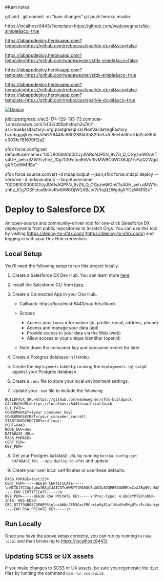 #Kam notes

git add .
git commit -m "kam changes"
git push heroku master

https://localhost:8443/?template=https://github.com/wadewegner/sfdx-simple&sco=true

https://labappdeploy.herokuapp.com?template=https://github.com/rreboucas/sparkle-dx.git&sco=false

https://labappdeploy.herokuapp.com?template=https://github.com/wadewegner/sfdx-simple&sco=false

https://labappdeploy.herokuapp.com?template=https://github.com/wadewegner/sfdx-simple&sco=true

https://labappdeploy.herokuapp.com?template=https://github.com/rreboucas/sparkle-dx.git&sco=false
https://labappdeploy.herokuapp.com?template=https://github.com/rreboucas/sparkle-dx.git&sco=true

[![Deploy](https://deploy-to-sfdx.com/dist/assets/images/DeployToSFDX.svg)](https://labappdeploy.herokuapp.com/?template=https://github.com/rreboucas/sparkle-dx.git&sco=true)

jdbc:postgresql://ec2-174-129-195-73.compute-1.amazonaws.com:5432/d90phktnch2a7m?ssl=true&sslfactory=org.postgresql.ssl.NonValidatingFactory
bzmbggpjkvylew/db670f448a980288bb1b82fbefa7c8eebb60c7dd2cb365fc003fc781670ff2a2

sfdx force:config:set defaultusername="00DB0000000DUyJ!ARsAQP5N_9vZ6_Q_OGyzmWDnVTs4UH_aeh.qMWYczhhz_lCg7GSFctooBnVvRlvMW6OjWGXBJjV7cYajQZWgdgXYOzWM1ISx"

sfdx force:source:convert -d mdapioutput --json;sfdx force:mdapi:deploy --verbose -d mdapioutput/ --targetusername "00DB0000000DUyJ!ARsAQP5N_9vZ6_Q_OGyzmWDnVTs4UH_aeh.qMWYczhhz_lCg7GSFctooBnVvRlvMW6OjWGXBJjV7cYajQZWgdgXYOzWM1ISx"

# Deploy to Salesforce DX

An open-source and community-driven tool for one-click Salesforce DX deployments from public repositories to Scratch Orgs. You can use this tool by visiting [https://deploy-to-sfdx.com/](https://deploy-to-sfdx.com/) and logging in with your Dev Hub credentials.

## Local Setup

You'll need the following setup to run this project locally.

1.  Create a Salesforce DX Dev Hub. You can learn more [here](https://developer.salesforce.com/docs/atlas.en-us.sfdx_setup.meta/sfdx_setup/sfdx_setup_enable_devhub.htm).

2.  Install the Salesforce CLI from [here](https://developer.salesforce.com/tools/sfdxcli).

3.  Create a Connected App in your Dev Hub.

    - Callback: https://localhost:8443/oauth/callback
    - Scopes

      - Access your basic information (id, profile, email, address, phone)
      - Access and manage your data (api)
      - Provide access to your data via the Web (web)
      - Allow access to your unique identifier (openid)

    - Note down the consumer key and consumer secret for later.

4.  Create a Postgres database in Heroku.

5.  Create the `deployments` table by running the `deployments.sql` script against your Postgres database.

6.  Create a `.env` file to store your local environment settings.

7.  Update your `.env` file to include the following

```
BUILDPACK_URL=https://github.com/wadewegner/sfdx-buildpack
CALLBACKURL=https://localhost:8443/oauth/callback
CLI_PATH=
CONSUMERKEY=[your_consumer_key]
CONSUMERSECRET=[your_consumer_secret]
STARTINGDIRECTORY=cd tmp/;
PORT=8443
NODE_ENV=dev
DATABASE_URL=
PASS_PHRASE=
CERT_PEM=
KEY_PEM=
```

8.  Get your Postgres `DATABASE_URL` by running `heroku config:get DATABASE_URL --app deploy-to-sfdx` and update.

9.  Create your own local certificates or use these defaults:

```
PASS_PHRASE=test1234
CERT_PEM=-----BEGIN CERTIFICATE-----\nMIIDtTCCAp2gAwIBAgIJAIC3Ts6WBYTlMA0GCSqGSIb3DQEBBQUAMEUxCzAJBgNV\nBAYTAkFVMRMwEQYDVQQIEwpTb21lLVN0YXRlMSEwHwYDVQQKExhJbnRlcm5ldCBX\naWRnaXRzIFB0eSBMdGQwHhcNMTcwOTEwMDExODQ4WhcNMTgwOTEwMDExODQ4WjBF\nMQswCQYDVQQGEwJBVTETMBEGA1UECBMKU29tZS1TdGF0ZTEhMB8GA1UEChMYSW50\nZXJuZXQgV2lkZ2l0cyBQdHkgTHRkMIIBIjANBgkqhkiG9w0BAQEFAAOCAQ8AMIIB\nCgKCAQEAqMnT1RxpfKvc8HB8IoWMH1HSlsFyAw7Vg8I5xao6MfaydO3/C5Dw+i0P\n/CMmWdHSbhk/bOB+0FFHNYo0UOhMaxSouE+U9VHa2HZnwxvcOTJwT5NdRbPiIdkJ\n6G9CTfxe8KJV7vNlZ/ig1tZjSe/4MW5pg57d47o/Kg2YDgyeZTuR1zsxlwlR0LZS\nUhkrqG5JI8ouI7iTwdl3g3HAMV4k5AW2ox9UmAbXnvOt0DWWExcWkysYVnJ98wXs\nIv91nFFiz+P8MPhQ8EIyujerHuqZ2G2id2Wo6hVHG0o1ja4klI3F/xgcyw3CrXSD\nQcZO/CZ1nIJAffAvwaPqCY8/N9UofwIDAQABo4GnMIGkMB0GA1UdDgQWBBQ+xRiZ\nvg4qd18XG4Ivi2VEwSt3tjB1BgNVHSMEbjBsgBQ+xRiZvg4qd18XG4Ivi2VEwSt3\ntqFJpEcwRTELMAkGA1UEBhMCQVUxEzARBgNVBAgTClNvbWUtU3RhdGUxITAfBgNV\nBAoTGEludGVybmV0IFdpZGdpdHMgUHR5IEx0ZIIJAIC3Ts6WBYTlMAwGA1UdEwQF\nMAMBAf8wDQYJKoZIhvcNAQEFBQADggEBACPWZRPN6iAdWkAaU/FTeD4uMsw9N+Jw\npeYGNk0GVLoIXYCkr7W/X0Zoz27kqb2/QiZiKkuH2PD+VOGgKrerzQ6HFpPYEUgN\nCGNjGe6lug7o6tDGQTqD2U0YM0XS8s3nkT172NmXi/ZtAdS7qMOnO4UdD3HdOzRN\nrDVDUVtZcbC5T6iRzQ35XZgmBj+3uRq6cOOt+W8HKgu70hKPILj4k/05jfnvwXQ4\nwesGND5BgYvunr1RqdcNxKm4rqMYOC6wnz16lRAYsT33CJsd4tc7jIxX4HzOKnVI\nrNoL90NA1mU2v6jSoYCNcwvnRwZgfFhjYAxROGDSjNI2bDDXRji2Lt8=\n-----END CERTIFICATE-----\n
KEY_PEM=-----BEGIN RSA PRIVATE KEY-----\nProc-Type: 4,ENCRYPTED\nDEK-Info: DES-EDE3-CBC,87779AB98C3E6E95\n\niA6Uc2F53GxcFMCr+Lo9y82aflMu4YeEHgUYuzFcfAvhky0GIx3Mn2IrYYHzhzkc\n+pCOLAsclhFCHhh0jOftFIXXDc2dhO/tef/IMYOozk2Qz0mMf9Ee89k5LYEFr7/o\npnov4NxIrsw70oMeXCe89HRGMfYcjQMlkD7E1OV3G+SoCefw4uzJChssz21KdMdN\n5O1GaA5s+P1U37E/ilaSfYKUksiW2T27mtv1LelhUgeYmc9E+WyV6f7FZosD0mnU\nzHmvGgHDRJJ84v3UiPJ2Kui6ELRhhyzYkYm4yhPWsNUy9R6iaSCXWibM99ME5eMl\n3horfx5/5BaXBmnpN4pnf4pIE+xO/JUSD0cl13yHJzs1ALW8XhSmEp+sPAeTYIDn\nhHDh8AXyxwQe0BPQWyhn/1a4Fcv7BRIBwmQiTvuieq0teE62PUwlQr3eU+mg2p1w\nnnM2E7dm4rEUoyR/kxKUmpS1uvw8+SauzWnrv7ooRPbcIBuqMLpGJpK7cNzwWFhA\nHAtwWy804i4vgopekBI83pFQOOwMc4I/qYHEiyRE3EHuNiEam4R3q6czE61wGNVT\ntbt4kD8cVHtIx1+pUQjSZBpo1iTIOpm86SCytEitzLIPl600kD1LUo6AL4LsI9WD\nN275OBau/FuD+PN4nlKpRzj89XSecoRsOrLmJzLdQUgwoDW62mAKgWx8tt4zTV8W\n4OuK2jPZyN72dxD6LbHdLgKGE+J9XWFeNRj/1OxJj83AylS+nH6HOvtTOsPjiaUT\nJil+ixfeEB6/TcbQ2DWFY8xJ0QkhuTLr+aqJTKKImt+HmtgpexqO5gbuybDVLcG4\nwC25ZSy9WJxgaK1OwczpodHs4z6QDw6NAZDa+wbGyH7rXu04CJHeeSuAlhWpMmtX\n8jLHPmqU1m8ctkhO4n/z6lFnxmMx3VJlNBunJodkzH9GaEt9no3OdPT62TczFyYy\nJf89noStmXbV/DK3EFzGL77w8estQKHAtsuZcXeAnd7dLOhs5+hzR2q6MW8h6nQm\nO1w7YgheBjHY2f+Kte+DJdQCp1IssYzjBq6dVlFu4Qw35vHMjlBYnnLXjB8pyPIA\n35cNGNY580dP96VNmDFGklxZQGLi2W/f4GzcSPQLcflRUJZ8YJT3pAOO1n4ATaUU\nTNN4OnwqYbrU91+pkDJPIZSoEEZErTWRMO9oTgCK68mE1NanXnMOVpgMiheq5POj\nzs8Q6HDS4XMr+prbsvXNC3GKkVLDQOSUc6wMbF9nOu3fUXgr/LOfZGBagkktP6FE\ntU0w+8PA2CUm6s4zCbW/5O0BkC4nvxTfSj5i+FVbT9gbuHjFldyoqTvzaODrcHF4\ncAId/HwdyqvE2i4jeauotyaazJZxea3rGNS0Rjum/0BHivGiPZyPb01M4HiRz2ll\ndhD7fC6O8sSxswSU6b+F5D8w8BCg7u8dX2iXXM4FEyBtvdOfFtRj6p/uKsqol3Pu\nLwt5guvYlEJOA68VnrfofFaKHqygoN7bklOhU6qoBKxdpTAve8zLTwDWymR10ZF1\nPu7NqPrcnesVuhpvylInLg1c5ccuZmsr/FwEi9C83bGMVxUXLBFUZSCEiRsmfR0F\n-----END RSA PRIVATE KEY-----\n
```

## Run Locally

Once you have the above setup correctly, you can run by running `heroku local` and then browsing to [https://localhost:8443/](https://localhost:8443/).

## Updating SCSS or UX assets

If you make changes to SCSS or UX assets, be sure you regenerate the `dist` files by running the command `npm run css-build`.
